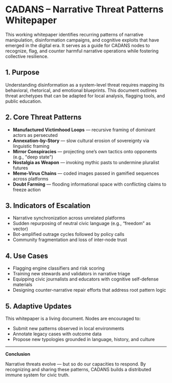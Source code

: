 # CADANS – Narrative Threat Patterns Whitepaper

This working whitepaper identifies recurring patterns of narrative manipulation, disinformation campaigns, and cognitive exploits that have emerged in the digital era. It serves as a guide for CADANS nodes to recognize, flag, and counter harmful narrative operations while fostering collective resilience.

## 1. Purpose

Understanding disinformation as a system-level threat requires mapping its behavioral, rhetorical, and emotional blueprints. This document outlines threat archetypes that can be adapted for local analysis, flagging tools, and public education.

## 2. Core Threat Patterns

- **Manufactured Victimhood Loops** — recursive framing of dominant actors as persecuted  
- **Annexation-by-Story** — slow cultural erosion of sovereignty via linguistic framing  
- **Mirror Conspiracies** — projecting one’s own tactics onto opponents (e.g., "deep state")  
- **Nostalgia as Weapon** — invoking mythic pasts to undermine pluralist futures  
- **Meme-Virus Chains** — coded images passed in gamified sequences across platforms  
- **Doubt Farming** — flooding informational space with conflicting claims to freeze action  

## 3. Indicators of Escalation

- Narrative synchronization across unrelated platforms  
- Sudden repurposing of neutral civic language (e.g., “freedom” as vector)  
- Bot-amplified outrage cycles followed by policy calls  
- Community fragmentation and loss of inter-node trust  

## 4. Use Cases

- Flagging engine classifiers and risk scoring  
- Training new stewards and validators in narrative triage  
- Equipping civic journalists and educators with cognitive self-defense materials  
- Designing counter-narrative repair efforts that address root pattern logic  

## 5. Adaptive Updates

This whitepaper is a living document. Nodes are encouraged to:  
- Submit new patterns observed in local environments  
- Annotate legacy cases with outcome data  
- Propose new typologies grounded in language, history, and culture  

---

**Conclusion**

Narrative threats evolve — but so do our capacities to respond. By recognizing and sharing these patterns, CADANS builds a distributed immune system for civic truth.
